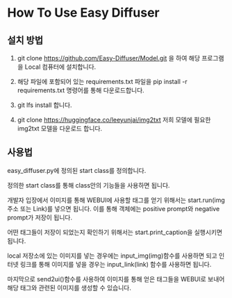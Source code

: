 # How To Use Easy Diffuser


## 설치 방법

1. git clone https://github.com/Easy-Diffuser/Model.git 을 하여 해당 프로그램을 Local 컴퓨터에 설치합니다.  

2. 해당 파일에 포함되어 있는 requirements.txt 파일을 pip install -r requirements.txt 명령어를 통해 다운로드합니다. 

3. git lfs install 합니다.

4. git clone https://huggingface.co/leeyunjai/img2txt 저희 모델에 필요한 img2txt 모델을 다운로드 합니다. 

## 사용법

easy_diffuser.py에 정의된 start class를 정의합니다. 

정의한 start class를 통해 class안의 기능들을 사용하면 됩니다. 

개발자 입장에서 이미지를 통해 WEBUI에 사용할 태그를 얻기 위해서는 start.run(img 주소 또는 Link)를 넣으면 됩니다. 이를 통해 객체에는 positive prompt와 negative prompt가 저장이 됩니다. 

어떤 태그들이 저장이 되었는지 확인하기 위해서는 start.print_caption을 실행시키면 됩니다. 

local 저장소에 있는 이미지를 넣는 경우에는 input_img(img)함수를 사용하면 되고 인터넷 링크를 통해 이미지를 넣을 경우는 input_link(link) 함수를 사용하면 됩니다. 

마지막으로 send2ui()함수를 사용하여 이미지를 통해 얻은 태그들을 WEBUI로 보내어 해당 태그와 관련된 이미지를 생성할 수 있습니다.  

